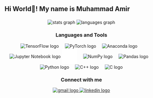 <h2 align="left">Hi World👋! My name is Muhammad Amir</h2>

###

<div align="center">
  <img src="https://github-readme-stats.vercel.app/api?username=ammyjutt&hide_title=false&hide_rank=false&show_icons=true&include_all_commits=true&count_private=true&disable_animations=false&theme=dracula&locale=en&hide_border=false" height="150" alt="stats graph"  />
  <img src="https://github-readme-stats.vercel.app/api/top-langs?username=ammyjutt&locale=en&hide_title=false&layout=compact&card_width=320&langs_count=5&theme=dracula&hide_border=false" height="150" alt="languages graph"  />
</div>

###

<h3 align="center">Languages and Tools</h3>
<div align="center">
  <!-- Added TensorFlow, PyTorch, Langchain, NumPy, Pandas logos with vertical alignment -->
  <img src="https://cdn.jsdelivr.net/gh/devicons/devicon/icons/tensorflow/tensorflow-original.svg" height="30" alt="TensorFlow logo" style="vertical-align: middle;" />
  <img width="12" />
  <img src="https://cdn.jsdelivr.net/gh/devicons/devicon/icons/pytorch/pytorch-original.svg" height="30" alt="PyTorch logo" style="vertical-align: middle;" />
  <img width="12" />

  
  <!-- Anaconda Icon -->
<img src="https://cdn.jsdelivr.net/gh/devicons/devicon/icons/anaconda/anaconda-original.svg" height="30" alt="Anaconda logo" style="vertical-align: middle;" />
<img width="12" />

<!-- Jupyter Notebook Icon -->
<img src="https://cdn.jsdelivr.net/gh/devicons/devicon/icons/jupyter/jupyter-original.svg" height="30" alt="Jupyter Notebook logo" style="vertical-align: middle;" />

  
  <!-- Langchain logo with adjusted height and vertical alignment -->
  <img src="langchain.svg" height="50" alt="Langchain logo" style="vertical-align: middle;" />
  <img width="12" />
  <img src="https://cdn.jsdelivr.net/gh/devicons/devicon/icons/numpy/numpy-original.svg" height="30" alt="NumPy logo" style="vertical-align: middle;" />
  <img width="12" />
  <img src="https://cdn.jsdelivr.net/gh/devicons/devicon/icons/pandas/pandas-original.svg" height="30" alt="Pandas logo" style="vertical-align: middle;" />
  <img width="12" />
  <img src="https://cdn.jsdelivr.net/gh/devicons/devicon/icons/python/python-original.svg" height="30" alt="Python logo" style="vertical-align: middle;" />
  <img width="12" />
  <img src="https://cdn.jsdelivr.net/gh/devicons/devicon/icons/cplusplus/cplusplus-original.svg" height="30" alt="C++ logo" style="vertical-align: middle;" />
  <img width="12" />
  <img src="https://cdn.jsdelivr.net/gh/devicons/devicon/icons/c/c-original.svg" height="30" alt="C logo" style="vertical-align: middle;" />
</div>

###

<h3 align="center">Connect with me</h3>
<div align="center">
  <!-- Updated contact information -->
  <a href="mailto:7mramir@gmail.com" target="_blank">
    <img src="https://img.shields.io/static/v1?message=Gmail&logo=gmail&label=&color=D14836&logoColor=white&labelColor=&style=for-the-badge" height="35" alt="gmail logo" />
  </a>
  <a href="https://www.linkedin.com/in/muhammad-amir-228a3a248/" target="_blank">
    <img src="https://img.shields.io/static/v1?message=LinkedIn&logo=linkedin&label=&color=0077B5&logoColor=white&labelColor=&style=for-the-badge" height="35" alt="linkedin logo" />
  </a>
</div>

###

<br clear="both">
